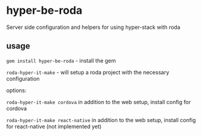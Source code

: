 # hyper-be-roda

Server side configuration and helpers for using hyper-stack with roda

## usage
`gem install hyper-be-roda` - install the gem

`roda-hyper-it-make` - will setup a roda project with the necessary configuration

options:

`roda-hyper-it-make cordova` in addition to the web setup, install config for cordova

`roda-hyper-it-make react-native` in addition to the web setup, install config for react-native (not implemented yet)